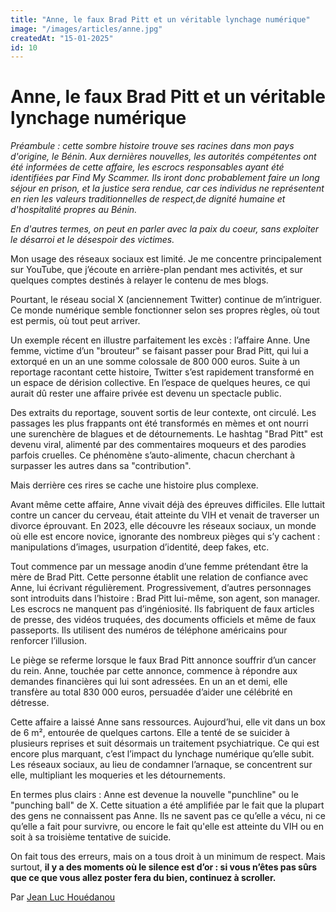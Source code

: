 ```yaml
---
title: "Anne, le faux Brad Pitt et un véritable lynchage numérique"
image: "/images/articles/anne.jpg"
createdAt: "15-01-2025"
id: 10
---
```


# Anne, le faux Brad Pitt et un véritable lynchage numérique

_Préambule : cette sombre histoire trouve ses racines dans mon pays d'origine, le Bénin. Aux dernières nouvelles, les autorités compétentes ont été informées de cette affaire, les escrocs responsables ayant été identifiées par Find My Scammer. Ils iront donc probablement faire un long séjour en prison, et la justice sera rendue, car ces individus ne représentent en rien les valeurs traditionnelles de respect,de dignité humaine et d'hospitalité propres au Bénin._

_En d'autres termes, on peut en parler avec la paix du coeur, sans exploiter le désarroi et le désespoir des victimes._

Mon usage des réseaux sociaux est limité. Je me concentre principalement sur YouTube, que j’écoute en arrière-plan pendant mes activités, et sur quelques comptes destinés à relayer le contenu de mes blogs.

Pourtant, le réseau social X (anciennement Twitter) continue de m’intriguer. Ce monde numérique semble fonctionner selon ses propres règles, où tout est permis, où tout peut arriver.

Un exemple récent en illustre parfaitement les excès : l’affaire Anne. Une femme, victime d’un "brouteur" se faisant passer pour Brad Pitt, qui lui a extorqué en un an une somme colossale de 800 000 euros. Suite à un reportage racontant cette histoire, Twitter s’est rapidement transformé en un espace de dérision collective. En l’espace de quelques heures, ce qui aurait dû rester une affaire privée est devenu un spectacle public.

Des extraits du reportage, souvent sortis de leur contexte, ont circulé. Les passages les plus frappants ont été transformés en mèmes et ont nourri une surenchère de blagues et de détournements. Le hashtag "Brad Pitt" est devenu viral, alimenté par des commentaires moqueurs et des parodies parfois cruelles. Ce phénomène s’auto-alimente, chacun cherchant à surpasser les autres dans sa "contribution".

Mais derrière ces rires se cache une histoire plus complexe.

Avant même cette affaire, Anne vivait déjà des épreuves difficiles. Elle luttait contre un cancer du cerveau, était atteinte du VIH et venait de traverser un divorce éprouvant. En 2023, elle découvre les réseaux sociaux, un monde où elle est encore novice, ignorante des nombreux pièges qui s’y cachent : manipulations d’images, usurpation d’identité, deep fakes, etc.

Tout commence par un message anodin d’une femme prétendant être la mère de Brad Pitt. Cette personne établit une relation de confiance avec Anne, lui écrivant régulièrement. Progressivement, d’autres personnages sont introduits dans l’histoire : Brad Pitt lui-même, son agent, son manager. Les escrocs ne manquent pas d’ingéniosité. Ils fabriquent de faux articles de presse, des vidéos truquées, des documents officiels et même de faux passeports. Ils utilisent des numéros de téléphone américains pour renforcer l’illusion.

Le piège se referme lorsque le faux Brad Pitt annonce souffrir d’un cancer du rein. Anne, touchée par cette annonce, commence à répondre aux demandes financières qui lui sont adressées. En un an et demi, elle transfère au total 830 000 euros, persuadée d’aider une célébrité en détresse.

Cette affaire a laissé Anne sans ressources. Aujourd’hui, elle vit dans un box de 6 m², entourée de quelques cartons. Elle a tenté de se suicider à plusieurs reprises et suit désormais un traitement psychiatrique. Ce qui est encore plus marquant, c’est l’impact du lynchage numérique qu’elle subit. Les réseaux sociaux, au lieu de condamner l’arnaque, se concentrent sur elle, multipliant les moqueries et les détournements.

En termes plus clairs : Anne est devenue la nouvelle "punchline" ou le "punching ball" de X. Cette situation a été amplifiée par le fait que la plupart des gens ne connaissent pas Anne. Ils ne savent pas ce qu’elle a vécu, ni ce qu’elle a fait pour survivre, ou encore le fait qu'elle est atteinte du VIH ou en soit à sa troisième tentative de suicide.

On fait tous des erreurs, mais on a tous droit à un minimum de respect. Mais surtout, **il y a des moments où le silence est d’or : si vous n’êtes pas sûrs que ce que vous allez poster fera du bien, continuez à scroller.**

Par [Jean Luc Houédanou](https://houedanou.com)
